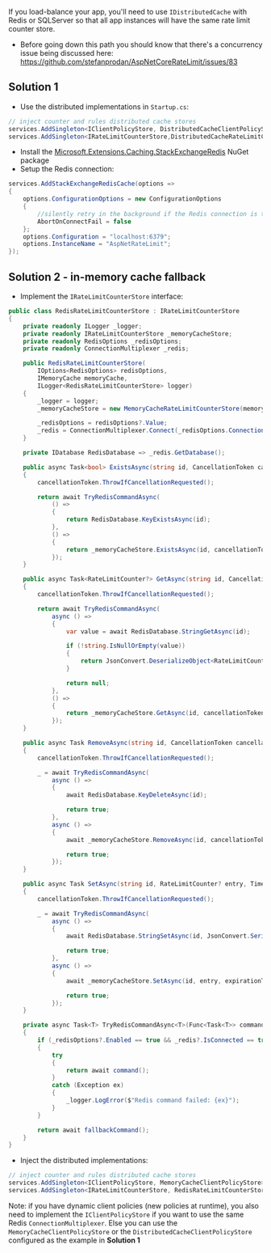 If you load-balance your app, you'll need to use `IDistributedCache` with Redis or SQLServer so that all app instances will have the same rate limit counter store.

* Before going down this path you should know that there's a concurrency issue being discussed here: https://github.com/stefanprodan/AspNetCoreRateLimit/issues/83

## Solution 1

- Use the distributed implementations in `Startup.cs`:
```C#
// inject counter and rules distributed cache stores
services.AddSingleton<IClientPolicyStore, DistributedCacheClientPolicyStore>();
services.AddSingleton<IRateLimitCounterStore,DistributedCacheRateLimitCounterStore>();
```
- Install the [Microsoft.Extensions.Caching.StackExchangeRedis](https://www.nuget.org/packages/Microsoft.Extensions.Caching.StackExchangeRedis/3.0.0) NuGet package
- Setup the Redis connection:
```C#
services.AddStackExchangeRedisCache(options =>
{
    options.ConfigurationOptions = new ConfigurationOptions
    {
        //silently retry in the background if the Redis connection is temporarily down
        AbortOnConnectFail = false
    };
    options.Configuration = "localhost:6379";
    options.InstanceName = "AspNetRateLimit";
});
```

## Solution 2 - in-memory cache fallback

- Implement the `IRateLimitCounterStore` interface:
```C#
public class RedisRateLimitCounterStore : IRateLimitCounterStore
{
    private readonly ILogger _logger;
    private readonly IRateLimitCounterStore _memoryCacheStore;
    private readonly RedisOptions _redisOptions;
    private readonly ConnectionMultiplexer _redis;

    public RedisRateLimitCounterStore(
        IOptions<RedisOptions> redisOptions,
        IMemoryCache memoryCache,
        ILogger<RedisRateLimitCounterStore> logger)
    {
        _logger = logger;
        _memoryCacheStore = new MemoryCacheRateLimitCounterStore(memoryCache);

        _redisOptions = redisOptions?.Value;
        _redis = ConnectionMultiplexer.Connect(_redisOptions.ConnectionString);
    }

    private IDatabase RedisDatabase => _redis.GetDatabase();

    public async Task<bool> ExistsAsync(string id, CancellationToken cancellationToken = default)
    {
        cancellationToken.ThrowIfCancellationRequested();

        return await TryRedisCommandAsync(
            () =>
            {
                return RedisDatabase.KeyExistsAsync(id);
            },
            () =>
            {
                return _memoryCacheStore.ExistsAsync(id, cancellationToken);
            });
    }

    public async Task<RateLimitCounter?> GetAsync(string id, CancellationToken cancellationToken = default)
    {
        cancellationToken.ThrowIfCancellationRequested();

        return await TryRedisCommandAsync(
            async () =>
            {
                var value = await RedisDatabase.StringGetAsync(id);

                if (!string.IsNullOrEmpty(value))
                {
                    return JsonConvert.DeserializeObject<RateLimitCounter?>(value);
                }

                return null;
            },
            () =>
            {
                return _memoryCacheStore.GetAsync(id, cancellationToken);
            });
    }

    public async Task RemoveAsync(string id, CancellationToken cancellationToken = default)
    {
        cancellationToken.ThrowIfCancellationRequested();

        _ = await TryRedisCommandAsync(
            async () =>
            {
                await RedisDatabase.KeyDeleteAsync(id);

                return true;
            },
            async () =>
            {
                await _memoryCacheStore.RemoveAsync(id, cancellationToken);

                return true;
            });
    }

    public async Task SetAsync(string id, RateLimitCounter? entry, TimeSpan? expirationTime = null, CancellationToken cancellationToken = default)
    {
        cancellationToken.ThrowIfCancellationRequested();

        _ = await TryRedisCommandAsync(
            async () =>
            {
                await RedisDatabase.StringSetAsync(id, JsonConvert.SerializeObject(entry.Value), expirationTime);

                return true;
            },
            async () =>
            {
                await _memoryCacheStore.SetAsync(id, entry, expirationTime, cancellationToken);

                return true;
            });
    }

    private async Task<T> TryRedisCommandAsync<T>(Func<Task<T>> command, Func<Task<T>> fallbackCommand)
    {
        if (_redisOptions?.Enabled == true && _redis?.IsConnected == true)
        {
            try
            {
                return await command();
            }
            catch (Exception ex)
            {
                _logger.LogError($"Redis command failed: {ex}");
            }
        }

        return await fallbackCommand();
    }
}

```
- Inject the distributed implementations:
```C#
// inject counter and rules distributed cache stores
services.AddSingleton<IClientPolicyStore, MemoryCacheClientPolicyStore>();
services.AddSingleton<IRateLimitCounterStore, RedisRateLimitCounterStore>();
```
Note: if you have dynamic client policies (new policies at runtime), you also need to implement the `IClientPolicyStore` if you want to use the same Redis `ConnectionMultiplexer`. Else you can use the `MemoryCacheClientPolicyStore` or the `DistributedCacheClientPolicyStore` configured as the example in **Solution 1**